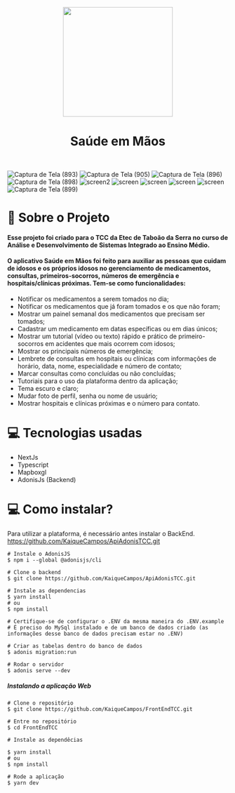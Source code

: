 <p align="center">
  <img 
src="https://user-images.githubusercontent.com/70600553/146774102-d84dbc51-7c3c-46af-af70-5f8e2ca21a22.png"
width=250
/>
</p>
<h1 align='center'>Saúde em Mãos</h1>
<br>

![Captura de Tela (893)](https://user-images.githubusercontent.com/70600553/146951425-e3d25870-7334-448f-932a-777f92882b27.png)
![Captura de Tela (905)](https://user-images.githubusercontent.com/70600553/146951371-7194259c-328e-4589-ac70-cbb99d80664a.png)
![Captura de Tela (896)](https://user-images.githubusercontent.com/70600553/146951385-3cf1e354-699f-4864-a7be-b9e60d070973.png)
![Captura de Tela (898)](https://user-images.githubusercontent.com/70600553/146951402-ef6803a6-817f-4252-83fa-79408f852d4a.png)
![screen2](https://user-images.githubusercontent.com/70600553/146951489-d552f4ed-4aee-42bc-b311-45b93dee88ba.png)
![screen](https://user-images.githubusercontent.com/70600553/146951501-a3fbb674-0e1a-4980-9f0f-a4247fc9a701.png)
![screen](https://user-images.githubusercontent.com/70600553/146951527-663b50bb-3a0a-4b06-a5bb-4b27ac1d475e.png)
![screen](https://user-images.githubusercontent.com/70600553/146951552-77ce6994-ccad-4a2c-9f26-1da9130223b4.png)
![screen](https://user-images.githubusercontent.com/70600553/146951587-914b84d1-7cb7-46d7-9213-cd15e4df9139.png)
![Captura de Tela (899)](https://user-images.githubusercontent.com/70600553/146951603-90a3c648-9bfa-43aa-83d0-8e682cacfb99.png)





# 📕 Sobre o Projeto 

#### Esse projeto foi criado para o TCC da Etec de Taboão da Serra no curso de Análise e Desenvolvimento de Sistemas Integrado ao Ensino Médio.
#### O aplicativo Saúde em Mãos foi feito para auxiliar as pessoas que cuidam de idosos e os próprios idosos no gerenciamento de medicamentos, consultas, primeiros-socorros, números de emergência e hospitais/clínicas próximas. Tem-se como funcionalidades:  
 - Notificar os medicamentos a serem tomados no dia;
 - Notificar os medicamentos que já foram tomados e os que não foram;
 - Mostrar um painel semanal dos medicamentos que precisam ser tomados;
 - Cadastrar um medicamento em datas específicas ou em dias únicos;
 - Mostrar um tutorial (vídeo ou texto) rápido e prático de primeiro-socorros em acidentes que mais ocorrem com idosos;
 - Mostrar os principais números de emergência;
 - Lembrete de consultas em hospitais ou clínicas com informações de horário, data, nome, especialidade e número de contato;
 - Marcar consultas como concluídas ou não concluídas;
 - Tutoriais para o uso da plataforma dentro da aplicação;
 - Tema escuro e claro;
 - Mudar foto de perfil, senha ou nome de usuário;
 - Mostrar hospitais e clínicas próximas e o número para contato.

# 💻 Tecnologias usadas
 - NextJs
 - Typescript 
 - Mapboxgl
 - AdonisJs (Backend)


# 💻 Como instalar?
Para utilizar a plataforma, é necessário antes instalar o BackEnd. https://github.com/KaiqueCampos/ApiAdonisTCC.git

```
# Instale o AdonisJS
$ npm i --global @adonisjs/cli

# Clone o backend
$ git clone https://github.com/KaiqueCampos/ApiAdonisTCC.git

# Instale as dependencias
$ yarn install
# ou
$ npm install

# Certifique-se de configurar o .ENV da mesma maneira do .ENV.example
# É preciso do MySql instalado e de um banco de dados criado (as informações desse banco de dados precisam estar no .ENV)

# Criar as tabelas dentro do banco de dados
$ adonis migration:run

# Rodar o servidor
$ adonis serve --dev
```

##### Instalando a aplicação Web
```
# Clone o repositório
$ git clone https://github.com/KaiqueCampos/FrontEndTCC.git

# Entre no repositório
$ cd FrontEndTCC

# Instale as dependêcias

$ yarn install
# ou
$ npm install

# Rode a aplicação
$ yarn dev
```
